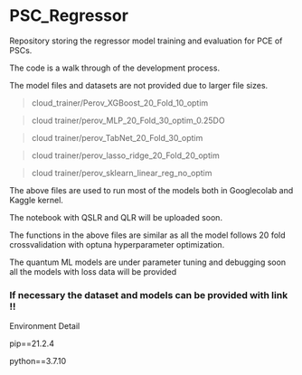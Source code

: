 # PSC_Regressor
Repository storing the regressor model training and evaluation for PCE of PSCs.

The code is a walk through of the development process.

The model files and datasets are not provided due to larger file sizes.


> cloud_trainer/Perov_XGBoost_20_Fold_10_optim

> cloud trainer/perov_MLP_20_Fold_30_optim_0.25DO

> cloud trainer/perov_TabNet_20_Fold_30_optim

> cloud trainer/perov_lasso_ridge_20_Fold_20_optim

> cloud trainer/perov_sklearn_linear_reg_no_optim

The above files are used to run most of the models both in Googlecolab and Kaggle kernel.

The notebook with QSLR and QLR will be uploaded soon.  

The functions in the above files are similar as all the model follows 20 fold crossvalidation with optuna hyperparameter optimization. 

The quantum ML models are under parameter tuning and debugging soon all the models with loss data will be provided 

### If necessary the dataset and models can be provided with link !!


Environment Detail

pip==21.2.4

python==3.7.10
